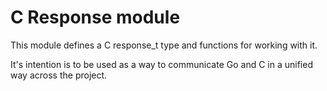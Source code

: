 C Response module
=================

This module defines a C response_t type and functions for working with it.

It's intention is to be used as a way to communicate Go and C in a unified way
across the project.
